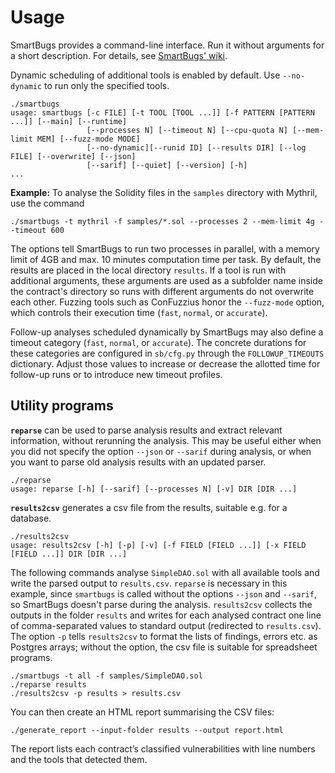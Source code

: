 # Usage

SmartBugs provides a command-line interface. Run it without arguments for a short description.
For details, see [SmartBugs' wiki](https://github.com/smartbugs/smartbugs/wiki/The-command-line-interface).

Dynamic scheduling of additional tools is enabled by default. Use `--no-dynamic` to run only the specified tools.

```console
./smartbugs
usage: smartbugs [-c FILE] [-t TOOL [TOOL ...]] [-f PATTERN [PATTERN ...]] [--main] [--runtime]
                 [--processes N] [--timeout N] [--cpu-quota N] [--mem-limit MEM] [--fuzz-mode MODE]
                 [--no-dynamic][--runid ID] [--results DIR] [--log FILE] [--overwrite] [--json] 
                 [--sarif] [--quiet] [--version] [-h]
...
```

**Example:** To analyse the Solidity files in the `samples` directory with Mythril, use the command

```console
./smartbugs -t mythril -f samples/*.sol --processes 2 --mem-limit 4g --timeout 600
```

The options tell SmartBugs to run two processes in parallel, with a memory limit of 4GB and max. 10 minutes computation time per task.
By default, the results are placed in the local directory `results`.
If a tool is run with additional arguments, these arguments are used as
a subfolder name inside the contract's directory so runs with different
arguments do not overwrite each other.
Fuzzing tools such as ConFuzzius honor the `--fuzz-mode` option, which
controls their execution time (`fast`, `normal`, or `accurate`).

Follow-up analyses scheduled dynamically by SmartBugs may also define a
timeout category (`fast`, `normal`, or `accurate`). The concrete durations for
these categories are configured in `sb/cfg.py` through the `FOLLOWUP_TIMEOUTS`
dictionary. Adjust those values to increase or decrease the allotted time for
follow-up runs or to introduce new timeout profiles.


## Utility programs

**`reparse`** can be used to parse analysis results and extract relevant information, without rerunning the analysis.
This may be useful either when you did not specify the option `--json` or `--sarif` during analysis, or when you want to parse old analysis results with an updated parser.

```console
./reparse
usage: reparse [-h] [--sarif] [--processes N] [-v] DIR [DIR ...]
```

**`results2csv`** generates a csv file from the results, suitable e.g. for a database.

```console
./results2csv
usage: results2csv [-h] [-p] [-v] [-f FIELD [FIELD ...]] [-x FIELD [FIELD ...]] DIR [DIR ...]
```

The following commands analyse `SimpleDAO.sol` with all available tools and write the parsed output to `results.csv`.
`reparse` is necessary in this example, since `smartbugs` is called without the options `--json` and `--sarif`, so SmartBugs doesn't parse during the analysis.
`results2csv` collects the outputs in the folder `results` and writes for each analysed contract one line of comma-separated values to standard output (redirected to `results.csv`).
The option `-p` tells `results2csv` to format the lists of findings, errors etc. as Postgres arrays; without the option, the csv file is suitable for spreadsheet programs.

```console
./smartbugs -t all -f samples/SimpleDAO.sol
./reparse results
./results2csv -p results > results.csv
```

You can then create an HTML report summarising the CSV files:

```console
./generate_report --input-folder results --output report.html
```

The report lists each contract’s classified vulnerabilities with line numbers and the tools that detected them.
